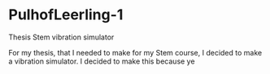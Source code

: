 # PulhofLeerling-1
Thesis Stem vibration simulator

For my thesis, that I needed to make for my Stem course, I decided to make a vibration simulator.
I decided to make this because ye
